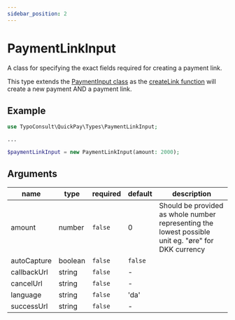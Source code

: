 ```yaml
---
sidebar_position: 2
---
```


# PaymentLinkInput

A class for specifying the exact fields required for creating a payment link.

This type extends the [PaymentInput class](/docs/features/types/payment-input) as
the [createLink function](/docs/features/services/payments#createlink) will create a new payment AND a payment link.

## Example

```php
use TypoConsult\QuickPay\Types\PaymentLinkInput;

...

$paymentLinkInput = new PaymentLinkInput(amount: 2000);
```

## Arguments

| name        | type    | required | default | description                                                                                         |
|-------------|---------|----------|---------|-----------------------------------------------------------------------------------------------------|
| amount      | number  | `false`  | 0       | Should be provided as whole number representing the lowest possible unit eg. "øre" for DKK currency |
| autoCapture | boolean | `false`  | `false` |                                                                                                     |
| callbackUrl | string  | `false`  | -       |                                                                                                     |
| cancelUrl   | string  | `false`  | -       |                                                                                                     |
| language    | string  | `false`  | 'da'    |                                                                                                     |
| successUrl  | string  | `false`  | -       |                                                                                                     |





